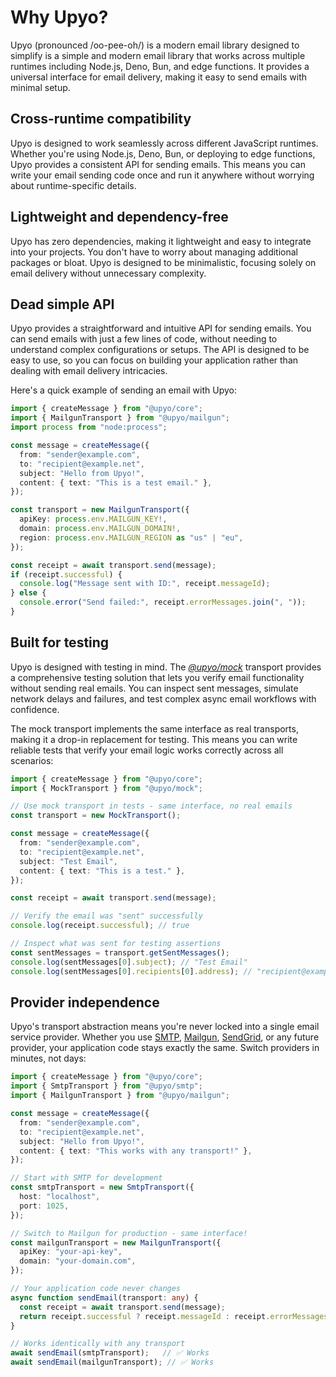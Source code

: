 Why Upyo?
=========

Upyo (pronounced /oo-pee-oh/) is a modern email library designed to simplify
is a simple and modern email library that works across multiple runtimes
including Node.js, Deno, Bun, and edge functions. It provides a universal
interface for email delivery, making it easy to send emails with minimal setup.


Cross-runtime compatibility
---------------------------

Upyo is designed to work seamlessly across different JavaScript runtimes.
Whether you're using Node.js, Deno, Bun, or deploying to edge functions,
Upyo provides a consistent API for sending emails. This means you can write
your email sending code once and run it anywhere without worrying about
runtime-specific details.


Lightweight and dependency-free
-------------------------------

Upyo has zero dependencies, making it lightweight and easy to integrate into
your projects. You don't have to worry about managing additional packages or
bloat. Upyo is designed to be minimalistic, focusing solely on email delivery
without unnecessary complexity.


Dead simple API
---------------

Upyo provides a straightforward and intuitive API for sending emails. You can
send emails with just a few lines of code, without needing to understand
complex configurations or setups. The API is designed to be easy to use, so you
can focus on building your application rather than dealing with email delivery
intricacies.

Here's a quick example of sending an email with Upyo:

~~~~ typescript twoslash
import { createMessage } from "@upyo/core";
import { MailgunTransport } from "@upyo/mailgun";
import process from "node:process";

const message = createMessage({
  from: "sender@example.com",
  to: "recipient@example.net",
  subject: "Hello from Upyo!",
  content: { text: "This is a test email." },
});

const transport = new MailgunTransport({
  apiKey: process.env.MAILGUN_KEY!,
  domain: process.env.MAILGUN_DOMAIN!,
  region: process.env.MAILGUN_REGION as "us" | "eu",
});

const receipt = await transport.send(message);
if (receipt.successful) {
  console.log("Message sent with ID:", receipt.messageId);
} else {
  console.error("Send failed:", receipt.errorMessages.join(", "));
}
~~~~


Built for testing
-----------------

Upyo is designed with testing in mind. The [*@upyo/mock*](./transports/mock.md)
transport provides a comprehensive testing solution that lets you verify email
functionality without sending real emails. You can inspect sent messages,
simulate network delays and failures, and test complex async email workflows
with confidence.

The mock transport implements the same interface as real transports, making it
a drop-in replacement for testing. This means you can write reliable tests that
verify your email logic works correctly across all scenarios:

~~~~ typescript twoslash
import { createMessage } from "@upyo/core";
import { MockTransport } from "@upyo/mock";

// Use mock transport in tests - same interface, no real emails
const transport = new MockTransport();

const message = createMessage({
  from: "sender@example.com",
  to: "recipient@example.net",
  subject: "Test Email",
  content: { text: "This is a test." },
});

const receipt = await transport.send(message);

// Verify the email was "sent" successfully
console.log(receipt.successful); // true

// Inspect what was sent for testing assertions
const sentMessages = transport.getSentMessages();
console.log(sentMessages[0].subject); // "Test Email"
console.log(sentMessages[0].recipients[0].address); // "recipient@example.net"
~~~~


Provider independence
---------------------

Upyo's transport abstraction means you're never locked into a single email
service provider. Whether you use [SMTP](./transports/smtp.md),
[Mailgun](./transports/mailgun.md), [SendGrid](./transports/sendgrid.md),
or any future provider, your application code stays exactly the same.
Switch providers in minutes, not days:

~~~~ typescript twoslash
import { createMessage } from "@upyo/core";
import { SmtpTransport } from "@upyo/smtp";
import { MailgunTransport } from "@upyo/mailgun";

const message = createMessage({
  from: "sender@example.com",
  to: "recipient@example.net",
  subject: "Hello from Upyo!",
  content: { text: "This works with any transport!" },
});

// Start with SMTP for development
const smtpTransport = new SmtpTransport({
  host: "localhost",
  port: 1025,
});

// Switch to Mailgun for production - same interface!
const mailgunTransport = new MailgunTransport({
  apiKey: "your-api-key",
  domain: "your-domain.com",
});

// Your application code never changes
async function sendEmail(transport: any) {
  const receipt = await transport.send(message);
  return receipt.successful ? receipt.messageId : receipt.errorMessages;
}

// Works identically with any transport
await sendEmail(smtpTransport);   // ✅ Works
await sendEmail(mailgunTransport); // ✅ Works
~~~~
